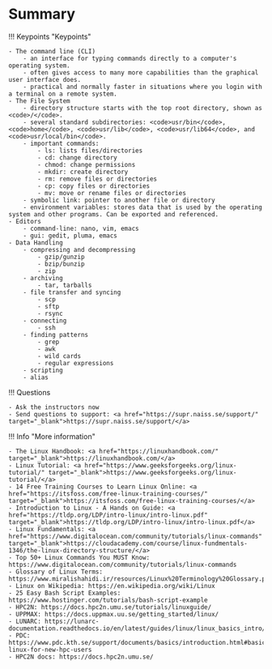 # Summary 

!!! Keypoints "Keypoints"

    - The command line (CLI)
        - an interface for typing commands directly to a computer's operating system.
        - often gives access to many more capabilities than the graphical user interface does.
        - practical and normally faster in situations where you login with a terminal on a remote system. 
    - The File System
        - directory structure starts with the top root directory, shown as <code>/</code>.
        - several standard subdirectories: <code>usr/bin</code>, <code>home</code>, <code>usr/lib</code>, <code>usr/lib64</code>, and <code>usr/local/bin</code>.
        - important commands:
            - ls: lists files/directories
            - cd: change directory
            - chmod: change permissions
            - mkdir: create directory
            - rm: remove files or directories
            - cp: copy files or directories
            - mv: move or rename files or directories      
        - symbolic link: pointer to another file or directory
        - environment variables: stores data that is used by the operating system and other programs. Can be exported and referenced. 
    - Editors 
        - command-line: nano, vim, emacs
        - gui: gedit, pluma, emacs 
    - Data Handling 
        - compressing and decompressing 
            - gzip/gunzip 
            - bzip/bunzip
            - zip
        - archiving
            - tar, tarballs 
        - file transfer and syncing 
            - scp
            - sftp
            - rsync
        - connecting
            - ssh
        - finding patterns 
            - grep
            - awk 
            - wild cards 
            - regular expressions
        - scripting 
        - alias 

!!! Questions 

    - Ask the instructors now
    - Send questions to support: <a href="https://supr.naiss.se/support/" target="_blank">https://supr.naiss.se/support/</a>
    
!!! Info "More information" 

    - The Linux Handbook: <a href="https://linuxhandbook.com/" target="_blank">https://linuxhandbook.com/</a>
    - Linux Tutorial: <a href="https://www.geeksforgeeks.org/linux-tutorial/" target="_blank">https://www.geeksforgeeks.org/linux-tutorial/</a>
    - 14 Free Training Courses to Learn Linux Online: <a href="https://itsfoss.com/free-linux-training-courses/" target="_blank">https://itsfoss.com/free-linux-training-courses/</a>
    - Introduction to Linux - A Hands on Guide: <a href="https://tldp.org/LDP/intro-linux/intro-linux.pdf" target="_blank">https://tldp.org/LDP/intro-linux/intro-linux.pdf</a>
    - Linux Fundamentals: <a href="https://www.digitalocean.com/community/tutorials/linux-commands" target="_blank">https://cloudacademy.com/course/linux-fundmentals-1346/the-linux-directory-structure/</a>
    - Top 50+ Linux Commands You MUST Know: https://www.digitalocean.com/community/tutorials/linux-commands
    - Glossary of Linux Terms: https://www.miralishahidi.ir/resources/Linux%20Terminology%20Glossary.pdf
    - Linux on Wikipedia: https://en.wikipedia.org/wiki/Linux
    - 25 Easy Bash Script Examples: https://www.hostinger.com/tutorials/bash-script-example
    - HPC2N: https://docs.hpc2n.umu.se/tutorials/linuxguide/
    - UPPMAX: https://docs.uppmax.uu.se/getting_started/linux/
    - LUNARC: https://lunarc-documentation.readthedocs.io/en/latest/guides/linux/linux_basics_intro/ 
    - PDC: https://www.pdc.kth.se/support/documents/basics/introduction.html#basic-linux-for-new-hpc-users
    - HPC2N docs: https://docs.hpc2n.umu.se/
